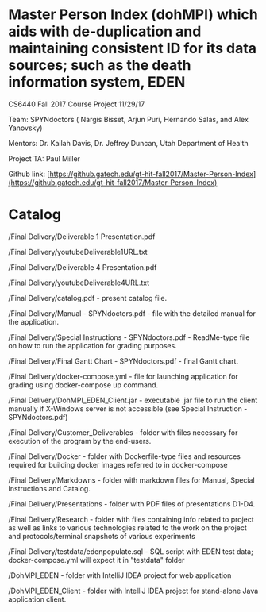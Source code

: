 # Master Person Index (dohMPI) which aids with de-duplication and maintaining consistent ID for its data sources; such as the death information system, EDEN

CS6440  Fall 2017  Course Project          11/29/17

Team:  SPYNdoctors  ( Nargis Bisset,  Arjun Puri, Hernando Salas, and Alex Yanovsky)

Mentors:  Dr. Kailah Davis,  Dr. Jeffrey Duncan, Utah Department of Health

Project TA: Paul  Miller

Github link:   [https://github.gatech.edu/gt-hit-fall2017/Master-Person-Index](https://github.gatech.edu/gt-hit-fall2017/Master-Person-Index)

# Catalog

/Final Delivery/Deliverable 1 Presentation.pdf

/Final Delivery/youtubeDeliverable1URL.txt

/Final Delivery/Deliverable 4 Presentation.pdf

/Final Delivery/youtubeDeliverable4URL.txt

/Final Delivery/catalog.pdf       -    present catalog  file.

/Final Delivery/Manual - SPYNdoctors.pdf     -     file with the detailed manual for the application.

/Final Delivery/Special Instructions - SPYNdoctors.pdf      -     ReadMe-type file on how to run the application for grading purposes.

/Final Delivery/Final Gantt Chart - SPYNdoctors.pdf     -    final Gantt chart.

/Final Delivery/docker-compose.yml     -   file for launching application for grading using docker-compose up command.

/Final Delivery/DohMPI\_EDEN\_Client.jar   -   executable .jar file to run the client manually if X-Windows server is not accessible (see Special Instruction - SPYNdoctors.pdf)

/Final Delivery/Customer\_Deliverables     -   folder with files necessary for execution of the program by the end-users.

/Final Delivery/Docker   -    folder with Dockerfile-type files and resources required for building docker images referred to in docker-compose

/Final Delivery/Markdowns     -    folder with markdown files for Manual, Special Instructions and Catalog.

/Final Delivery/Presentations      -    folder with PDF files of presentations D1-D4.

/Final Delivery/Research    -    folder with files containing info related to project as well as links to various technologies related to the work on the project and protocols/terminal snapshots of various experiments

/Final Delivery/testdata/edenpopulate.sql   -  SQL script with  EDEN test data; docker-compose.yml will expect it in &quot;testdata&quot; folder

/DohMPI\_EDEN    -    folder with IntelliJ IDEA project for web application

/DohMPI\_EDEN\_Client    -    folder with IntelliJ IDEA project for stand-alone Java application client.